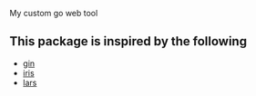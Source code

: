 My custom go web tool

## This package is inspired by the following

- [gin](https://github.com/gin-gonic/gin)
- [iris](https://github.com/kataras/iris)
- [lars](https://github.com/go-playground/lars)
